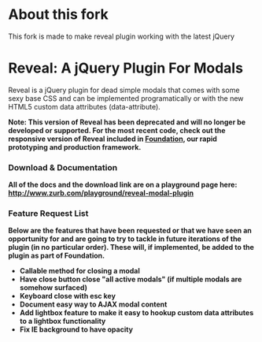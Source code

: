 <h1>About this fork</h1>

<p>This fork is made to make reveal plugin working with the latest jQuery</p>

<h1>Reveal: A jQuery Plugin For Modals</h1>
<p>Reveal is a jQuery plugin for dead simple modals that comes with some sexy base CSS and can be implemented programatically or with the new HTML5 custom data attributes (data-attribute).</p>

<p><strong>Note: This version of Reveal has been deprecated and will no longer be developed or supported. For the most recent code, check out the responsive version of Reveal included in <a href="http://foundation.zurb.com">Foundation</a>, our rapid prototyping and production framework.</p>

<h3>Download & Documentation </h3>
<p>All of the docs and the download link are on a playground page here: <a href="http://www.zurb.com/playground/reveal-modal-plugin">http://www.zurb.com/playground/reveal-modal-plugin</a></p>

<h3>Feature Request List</h3>
<p>Below are the features that have been requested or that we have seen an opportunity for and are going to try to tackle in future iterations of the plugin (in no particular order). These will, if implemented, be added to the plugin as part of Foundation.</p>

<ul>
<li>Callable method for closing a modal</li>
<li>Have close button close "all active modals" (if multiple modals are somehow surfaced)</li>
<li>Keyboard close with esc key</li>
<li>Document easy way to AJAX modal content</li>
<li>Add lightbox feature to make it easy to hookup custom data attributes to a lightbox functionality </li>
<li>Fix IE background to have opacity</li>
</ul>
